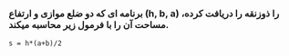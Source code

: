 ### برنامه ای که دو ضلع موازی و ارتفاع (h, b, a) را ذوزنقه را دریافت کرده، مساحت آن را با فرمول زیر محاسبه میکند.
```
s = h*(a+b)/2
```